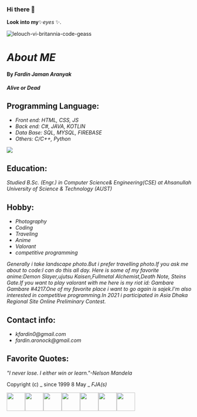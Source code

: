 ### Hi there 👋

**Look into my**✨_eyes_ ✨.

![lelouch-vi-britannia-code-geass](https://user-images.githubusercontent.com/64925270/216568044-79ebc227-eb82-4b02-a822-cab1410478f5.gif)
  
# _About ME_

#### By _**Fardin Jaman Aranyak**_

#### _Alive or Dead_

## Programming Language:

* _Front end: HTML, CSS, JS_
* _Back end: C#, JAVA, KOTLIN_
* _Data Base: SQL, MYSQL, FIREBASE_
* _Others: C/C++, Python_
<img src="https://github-readme-stats.vercel.app/api/top-langs?username=Aronnok093&layout=compact"/>

## Education:
_Studied B.Sc. (Engr.) in Computer Science& Engineering(CSE) at Ahsanullah University of Science & Technology (AUST)_

## Hobby:

* _Photography_
* _Coding_
* _Traveling_
* _Anime_
* _Valorant_
* _competitive programming_ 

_Generally i take landscape photo.But i prefer travelling photo.If you ask me about to code:I can do this all day.
Here is some of my favorite anime:Demon Slayer,ujutsu Kaisen,Fullmetal Alchemist,Death Note, Steins Gate.If you want to play valorant with me here is my riot id: Gambare Gambare #4217.One of my favorite place i want to go again is sajek.I'm also interested in competitive programming.In 2021 i participated in Asia Dhaka Regional Site Online Preliminary Contest._

## Contact info:

* _kfardin0@gmail.com_
* _fardin.aronock@gmail.com_

## Favorite Quotes:

_"I never lose. I either win or learn."-Nelson Mandela_

Copyright (c) _ since 1999 8 May _ _FJA(s)_

<img height=50 src="https://cdn.jsdelivr.net/gh/devicons/devicon/icons/python/python-original.svg"/><img height=50 src="https://cdn.jsdelivr.net/gh/devicons/devicon/icons/java/java-original.svg"/><img height=50 src="https://cdn.jsdelivr.net/gh/devicons/devicon/icons/html5/html5-original.svg" /><img height=50 src="https://cdn.jsdelivr.net/gh/devicons/devicon/icons/css3/css3-original.svg" /><img height=50 src="https://cdn.jsdelivr.net/gh/devicons/devicon/icons/react/react-original.svg" /><img height=50 src="https://cdn.jsdelivr.net/gh/devicons/devicon/icons/git/git-plain.svg"/><img height=50 src="https://cdn.jsdelivr.net/gh/devicons/devicon/icons/github/github-original.svg"/>
